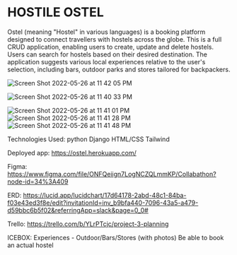 # HOSTILE OSTEL

Ostel (meaning "Hostel" in various languages) is a booking platform designed to connect travellers with hostels across the globe. 
This is a full CRUD application, enabling users to create, update and delete hostels.
Users can search for hostels based on their desired destination.
The application suggests various local experiences relative to the user's selection, including bars, outdoor parks and stores tailored for backpackers.


![Screen Shot 2022-05-26 at 11 42 05 PM](https://user-images.githubusercontent.com/26353499/170624791-175eaca8-9b67-43b0-a00d-055647e4c9fb.png)

![Screen Shot 2022-05-26 at 11 40 33 PM](https://user-images.githubusercontent.com/26353499/170624629-274831d5-2cb8-4794-9382-f74019d3d706.png)

![Screen Shot 2022-05-26 at 11 41 01 PM](https://user-images.githubusercontent.com/26353499/170624680-45800231-8905-4859-839d-3cfc447982cc.png)
![Screen Shot 2022-05-26 at 11 41 28 PM](https://user-images.githubusercontent.com/26353499/170624730-910d157a-199d-46f0-8e96-6e7c0f729384.png)
![Screen Shot 2022-05-26 at 11 41 48 PM](https://user-images.githubusercontent.com/26353499/170624761-50703c54-6be4-463d-afb3-68e6d1c2498b.png)

Technologies Used:
python
Django
HTML/CSS
Tailwind

Deployed app:
https://ostel.herokuapp.com/

Figma:
https://www.figma.com/file/ONFQeiign7LogNCZQLmmKP/Collabathon?node-id=34%3A409

ERD:
https://lucid.app/lucidchart/17d64178-2abd-48c1-84ba-f03e43ed3f8e/edit?invitationId=inv_b9bfa440-7096-43a5-a479-d59bbc6b5f02&referringApp=slack&page=0_0#

Trello:
https://trello.com/b/YLrPTcjc/project-3-planning

ICEBOX:
Experiences - Outdoor/Bars/Stores (with photos)
Be able to book an actual hostel

